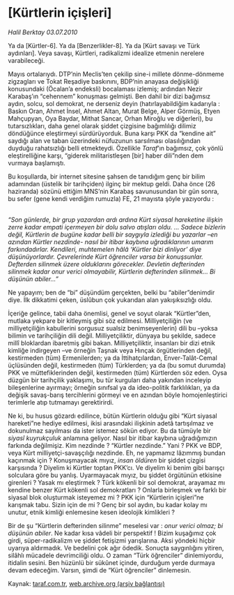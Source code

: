 # [Kürtlerin içişleri]

*Halil Berktay 03.07.2010*

<div class="yazi"><p>Ya da [Kürtler-6]. Ya da [Benzerlikler-8]. Ya da [Kürt savaşı ve Türk aydınları]. Veya savaşı, Kürtleri, radikalizmi idealize etmenin nerelere varabileceği. </p>
<p>Mayıs ortalarıydı. DTP’nin Meclis’ten çekilip sine-i millete dönme-dönmeme zigzagları ve Tokat Reşadiye baskınını, BDP’nin anayasa değişikliği konusundaki (Öcalan’a endeksli) bocalaması izlemiş; ardından Nezir Karabaş’ın “cehennem” konuşması gelmişti. Ben dahil bir dizi bağımsız aydın, solcu, sol demokrat, ne derseniz deyin (hatırlayabildiğim kadarıyla : Baskın Oran, Ahmet İnsel, Ahmet Altan, Murat Belge, Alper Görmüş, Etyen Mahçupyan, Oya Baydar, Mithat Sancar, Orhan Miroğlu ve diğerleri), bu tutarsızlıkları, daha genel olarak şiddet çizgisine bağımlılığı dilimiz döndüğünce eleştirmeyi sürdürüyorduk. Buna karşı PKK da “kendine ait” saydığı alan ve taban üzerindeki nüfuzunun sarsılması olasılığından duyduğu rahatsızlığı belli etmekteydi. Özellikle <i>Taraf</i>’ın bağımsız, çok yönlü eleştirelliğine karşı, “giderek militaristleşen [bir] haber dili”nden dem vurmaya başlamıştı. </p>
<p>Bu koşullarda, bir internet sitesine şahsen de tanıdığım genç bir bilim adamından (üstelik bir tarihçiden) ilginç bir mektup geldi. Daha önce (26 haziranda) sözünü ettiğim MNS’nin Karabaş savunusundan bir gün sonra, bu sefer (gene kendi verdiğim rumuzla) FE, 21 mayısta şöyle yazıyordu :</p>
<p><i><br/>“Son günlerde, bir grup yazardan ardı ardına Kürt siyasal hareketine ilişkin zerre kadar empati içermeyen bir dolu salvo atışları oldu. ... Sadece bizlerin değil, Kürtlerin de bugüne kadar belli bir saygıyla izlediği bu yazarlar –en azından Kürtler nezdinde- nasıl bir itibar kaybına uğradıklarının umarım farkındadırlar. Kendileri, muhtemelen hâlâ ‘Kürtler bizi dinliyor’ diye düşünüyorlardır. Çevrelerinde Kürt öğrenciler varsa bir konuşsunlar. Defterden silinmek üzere olduklarını görecekler. Devletin defterinden silinmek kadar onur verici olmayabilir, Kürtlerin defterinden silinmek... Bi düşünün abiler...”</i></p>
<p>Ne yapayım; ben de “bi” düşündüm gerçekten, belki bu “abiler”denimdir diye. İlk dikkatimi çeken, üslûbun çok yukarıdan alan yakışıksızlığı oldu. </p>
<p>İçeriğe gelince, tabii daha önemlisi, genel ve soyut olarak “Kürtler”den, mutlaka yekpare bir kitleymiş gibi söz edilmesi. Milliyetçiliğin (ve milliyetçiliğin kabullerini sorgusuz sualsiz benimseyenlerin) dili bu –yoksa bilimin ve tarihçiliğin dili değil. Milliyetçiliktir, dünyaya bu şekilde, sadece millî bloklardan ibaretmiş gibi bakan. Milliyetçiliktir, insanları bir dizi etnik kimliğe indirgeyen –ve örneğin Taşnak veya Hınçak örgütlerinden değil, kestirmeden (tüm) Ermenilerden; ya da İttihatçılardan, Enver-Talât-Cemal üçlüsünden değil, kestirmeden (tüm) Türklerden; ya da (bu somut durumda) PKK ve müttefiklerinden değil, kestirmeden (tüm) Kürtlerden söz eden. Oysa düzgün bir tarihçilik yaklaşımı, bu tür kurguları daha yakından inceleyip bileşenlerine ayırmayı; örneğin sınıfsal ya da ideo-politik farklılıkları, ya da değişik savaş-barış tercihlerini görmeyi ve en azından böyle homojenleştirici terimlerle atıp tutmamayı gerektirirdi. </p>
<p>Ne ki, bu husus gözardı edilince, bütün Kürtlerin olduğu gibi “Kürt siyasal hareketi”ne hediye edilmesi, ikisi arasındaki ilişkinin adetâ tartışılmaz ve dokunulmaz sayılması da ister istemez sökün ediyor. Bu da tümüyle bir <i>siyasî kuyrukçuluk</i> anlamına geliyor. Nasıl bir itibar kaybına uğradığımızın farkında değilmişiz. Kim nezdinde ? “Kürtler nezdinde.” Yani ? PKK ve BDP, veya Kürt milliyetçi-savaşçılığı nezdinde. Eh, ne yapmamız lâzımmış bundan kaçınmak için ? Konuşmayacak mıyız, <i>insan öldüren</i> bir şiddet çizgisi karşısında ? Diyelim ki Kürtler toptan PKK’cı. Ve diyelim ki benim gibi barışçı solculara göre bu yanlış. Uyarmayacak mıyız, bu şiddet örgütünün etkisine girenleri ? Yasak mı eleştirmek ? Türk kökenli bir sol demokrat, arayamaz mı kendine benzer Kürt kökenli sol demokratları ? Onlarla birleşmek ve farklı bir siyasal blok oluşturmak isteyemez mi ? PKK için “Kürtlerin içişleri”ne karışmak tabu. Sizin için de mi ? Genç bir sol aydın, bu kadar kolay mı unutur, etnik kimliği enlemesine kesen ideolojik kimlikleri ?</p>
<p>Bir de şu “Kürtlerin defterinden silinme” meselesi var : <i>onur verici olmaz; bi düşünün abiler</i>. Ne kadar kısa vâdeli bir perspektif ! Bizim kuşağımız çok girdi, süper-radikalizm ve şiddet fetişizmi yarışlarına. Aksi yöndeki hiçbir uyarıya aldırmadık. Ve bedelini çok ağır ödedik. Sonuçta saygınlığını yitiren, silâhlı mücadele devrimciliği oldu. O zaman “Türk öğrenciler” dinlemiyordu, itidalin sesini. Ben hüzünlü bir sükûnet içinde, durduğum yerde durmaya devam edeceğim. Varsın, şimdi de “Kürt öğrenciler” dinlemesin. </p></div>

Kaynak: [taraf.com.tr](http://www.taraf.com.tr:80/halil-berktay/makale-kurtlerin-icisleri.htm), [web.archive.org (arşiv bağlantısı)](http://web.archive.org/web/20100705090351/http://www.taraf.com.tr:80/halil-berktay/makale-kurtlerin-icisleri.htm)

